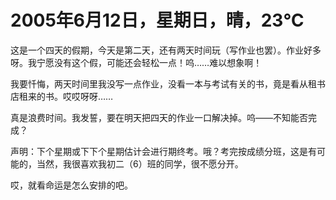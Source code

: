 # 2005年6月12日，星期日，晴，23℃
这是一个四天的假期，今天是第二天，还有两天时间玩（写作业也罢）。作业好多呀。我宁愿没有这个假，可能还会轻松一点！呜……难以想象啊！

我要忏悔，两天时间里我没写一点作业，没看一本与考试有关的书，竟是看从租书店租来的书。哎哎呀呀……

真是浪费时间。我发誓，要在明天把四天的作业一口解决掉。呜——不知能否完成？

声明：下个星期或下下个星期估计会进行期终考。哦？考完按成绩分班，这是有可能的，当然，我很喜欢我初二（6）班的同学，很不愿分开。

哎，就看命运是怎么安排的吧。

